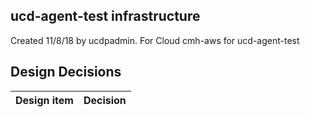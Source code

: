 ## ucd-agent-test infrastructure

Created 11/8/18 by ucdpadmin. For Cloud cmh-aws for ucd-agent-test


## Design Decisions
| Design item                | Decision|
| :----------------------------------- | :--------------------------------------------------------------------------------|
